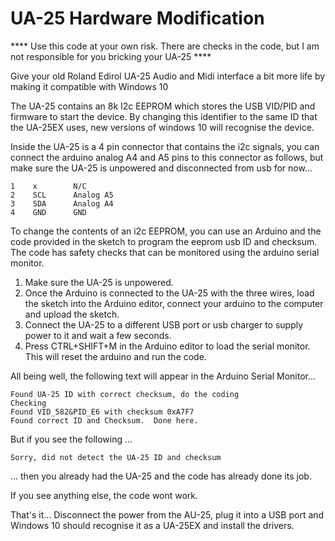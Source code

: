 # UA-25 Hardware Modification 

**** Use this code at your own risk.  There are checks in the code, but I am not responsible for you bricking your UA-25 ****

Give your old Roland Edirol UA-25 Audio and Midi interface a bit more life by making it compatible with Windows 10

The UA-25 contains an 8k I2c EEPROM which stores the USB VID/PID and firmware to start the device. By changing this identifier to the same ID that the UA-25EX uses, new versions of windows 10 will recognise the device.

Inside the UA-25 is a 4 pin connector that contains the i2c signals, you can connect the arduino analog A4 and A5 pins to this connector as follows, but make sure the UA-25 is unpowered and disconnected from usb for now...

```PIN  SIGNAL   ARDUINO PIN
1    x        N/C
2    SCL      Analog A5
3    SDA      Analog A4
4    GND      GND
```

To change the contents of an i2c EEPROM, you can use an Arduino and the code provided in the sketch to program the eeprom usb ID and checksum.  The code has safety checks that can be monitored using the arduino serial monitor.

1. Make sure the UA-25 is unpowered.
2. Once the Arduino is connected to the UA-25 with the three wires, load the sketch into the Arduino editor, connect your arduino to the computer and upload the sketch.  
3. Connect the UA-25 to a different USB port or usb charger to supply power to it and wait a few seconds. 
5. Press CTRL+SHIFT+M in the Arduino editor to load the serial monitor.  This will reset the arduino and run the code.

All being well, the following text will appear in the Arduino Serial Monitor...

```Found VID_582&PID_74 with checksum 0xA785
Found UA-25 ID with correct checksum, do the coding
Checking
Found VID_582&PID_E6 with checksum 0xA7F7
Found correct ID and Checksum.  Done here.
```

But if you see the following ...

```Found VID_582&PID_E6 with checksum 0xA7F7
Sorry, did not detect the UA-25 ID and checksum
```

... then you already had the UA-25 and the code has already done its job. 

If you see anything else,  the code wont work. 

That's it... 
Disconnect the power from the AU-25, plug it into a USB port and Windows 10 should recognise it as a UA-25EX and install the drivers.  
